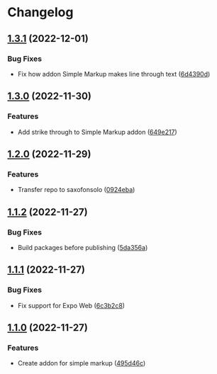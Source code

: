 # Changelog

## [1.3.1](https://github.com/saxofonsolo/biblo/compare/addon-simple-markup-v1.3.0...addon-simple-markup-v1.3.1) (2022-12-01)


### Bug Fixes

* Fix how addon Simple Markup makes line through text ([6d4390d](https://github.com/saxofonsolo/biblo/commit/6d4390d21dfc00cd2cea4e008ac155e9724330fe))

## [1.3.0](https://github.com/saxofonsolo/biblo/compare/addon-simple-markup-v1.2.0...addon-simple-markup-v1.3.0) (2022-11-30)


### Features

* Add strike through to Simple Markup addon ([649e217](https://github.com/saxofonsolo/biblo/commit/649e2175d6d9ca33ead2976885cf60c5bb75bf84))

## [1.2.0](https://github.com/saxofonsolo/biblo/compare/addon-simple-markup-v1.1.2...addon-simple-markup-v1.2.0) (2022-11-29)


### Features

* Transfer repo to saxofonsolo ([0924eba](https://github.com/saxofonsolo/biblo/commit/0924ebae1608560e09ac3bc778210d8fff995bee))

## [1.1.2](https://github.com/saxofonsolo/biblo/compare/addon-simple-markup-v1.1.1...addon-simple-markup-v1.1.2) (2022-11-27)


### Bug Fixes

* Build packages before publishing ([5da356a](https://github.com/saxofonsolo/biblo/commit/5da356a714f0e2c8b6d14b3cc613ed210a361cf7))

## [1.1.1](https://github.com/saxofonsolo/biblo/compare/addon-simple-markup-v1.1.0...addon-simple-markup-v1.1.1) (2022-11-27)


### Bug Fixes

* Fix support for Expo Web ([6c3b2c8](https://github.com/saxofonsolo/biblo/commit/6c3b2c8acf120a4bb0eb20a8c562ad6ef245d00d))

## [1.1.0](https://github.com/saxofonsolo/biblo/compare/addon-simple-markup-v1.0.0...addon-simple-markup-v1.1.0) (2022-11-27)


### Features

* Create addon for simple markup ([495d46c](https://github.com/saxofonsolo/biblo/commit/495d46ce5ffe21cb97b47a7e3a06ca795e809898))
